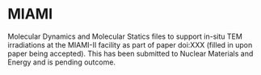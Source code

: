 # MIAMI
Molecular Dynamics and Molecular Statics files to support in-situ TEM irradiations at the MIAMI-II facility as part of paper doi:XXX (filled in upon paper being accepted). This has been submitted to Nuclear Materials and Energy and is pending outcome.


